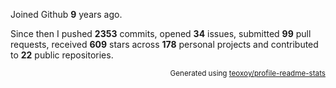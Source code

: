 Joined Github **9** years ago.

Since then I pushed **2353** commits, opened **34** issues, submitted **99** pull requests, received **609** stars across **178** personal projects and contributed to **22** public repositories.

<p align="right"><sub>Generated using <a href="https://github.com/marketplace/actions/profile-readme-stats">teoxoy/profile-readme-stats</a></sub></p>
